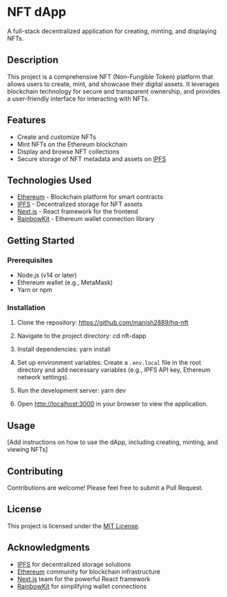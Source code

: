 # NFT dApp

A full-stack decentralized application for creating, minting, and displaying NFTs.

## Description

This project is a comprehensive NFT (Non-Fungible Token) platform that allows users to create, mint, and showcase their digital assets. It leverages blockchain technology for secure and transparent ownership, and provides a user-friendly interface for interacting with NFTs.

## Features

- Create and customize NFTs
- Mint NFTs on the Ethereum blockchain
- Display and browse NFT collections
- Secure storage of NFT metadata and assets on [IPFS](https://docs.ipfs.io/concepts/ipfs-gateway/)

## Technologies Used

- [Ethereum](https://ethereum.org/en/) - Blockchain platform for smart contracts
- [IPFS](https://docs.ipfs.io/concepts/ipfs-gateway/) - Decentralized storage for NFT assets
- [Next.js](https://nextjs.org/) - React framework for the frontend
- [RainbowKit](https://www.npmjs.com/package/@rainbow-me/rainbowkit) - Ethereum wallet connection library

## Getting Started

### Prerequisites

- Node.js (v14 or later)
- Ethereum wallet (e.g., MetaMask)
- Yarn or npm

### Installation

1. Clone the repository:
https://github.com/manish2889/hq-nft

2. Navigate to the project directory:
   cd nft-dapp

3. Install dependencies:
   yarn install


4. Set up environment variables:
Create a `.env.local` file in the root directory and add necessary variables (e.g., IPFS API key, Ethereum network settings).

5. Run the development server:
   yarn dev

6. Open [http://localhost:3000](http://localhost:3000) in your browser to view the application.

## Usage

[Add instructions on how to use the dApp, including creating, minting, and viewing NFTs]

## Contributing

Contributions are welcome! Please feel free to submit a Pull Request.

## License

This project is licensed under the [MIT License](LICENSE).

## Acknowledgments

- [IPFS](https://ipfs.io/) for decentralized storage solutions
- [Ethereum](https://ethereum.org/) community for blockchain infrastructure
- [Next.js](https://nextjs.org/) team for the powerful React framework
- [RainbowKit](https://www.rainbowkit.com/) for simplifying wallet connections

